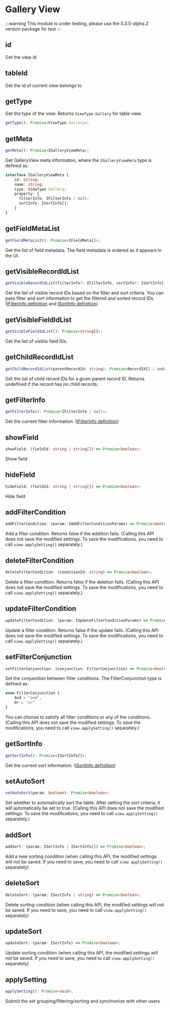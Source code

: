 # Gallery View

:::warning
This module is under testing, please use the 0.3.5-alpha.2 version package for test
:::

## id
Get the view id

## tableId
Get the id of current view belongs to

## getType
Get the type of the view. Returns `ViewType.Gallery` for table view.
```typescript
getType(): Promise<ViewType.Gallery>;
```

## getMeta
```typescript
getMeta(): Promise<IGalleryViewMeta>;
```
Get GalleryView meta information, where the `IGalleryViewMeta` type is defined as:

```typescript
interface IGalleryViewMeta {
    id: string;
    name: string;
    type: ViewType.Gallery;
    property: {
      filterInfo: IFilterInfo | null;
      sortInfo: ISortInfo[];
    }
}
```

## getFieldMetaList
```typescript
getFieldMetaList(): Promise<IFieldMeta[]>;
```
Get the list of field metadata. The field metadata is ordered as it appears in the UI.

## getVisibleRecordIdList
```typescript
getVisibleRecordIdList(filterInfo?: IFilterInfo, sortInfo?: ISortInfo[]): Promise<(string | undefined)[]>;
```
Get the list of visible record IDs based on the filter and sort criteria. You can pass filter and sort information to get the filtered and sorted record IDs. ([IFilterInfo definition](./guide.md#ifilterinfo) and [ISortInfo definition](./guide.md#isortinfo))

## getVisibleFieldIdList
```typescript
getVisibleFieldIdList(): Promise<string[]>;
```
Get the list of visible field IDs.

## getChildRecordIdList
```typescript
getChildRecordIdList(parentRecordId: string): Promise<RecordId[] | undefined>;
```
Get the list of child record IDs for a given parent record ID. Returns undefined if the record has no child records.

## getFilterInfo
```typescript
getFilterInfo(): Promise<IFilterInfo | null>;
```
Get the current filter information. ([IFilterInfo definition](./guide.md#ifilterinfo))

## showField
```typescript
showField: (fieldId: string | string[]) => Promise<boolean>;
```
Show field

## hideField
```typescript
hideField: (fieldId: string | string[]) => Promise<boolean>;
```
Hide field

## addFilterCondition
```typescript
addFilterCondition: (param: IAddFilterConditionParams) => Promise<boolean>;
```
Add a filter condition. Returns false if the addition fails. (Calling this API does not save the modified settings. To save the modifications, you need to call `view.applySetting()` separately.)

## deleteFilterCondition
```typescript
deleteFilterCondition: (conditionId: string) => Promise<boolean>;
```
Delete a filter condition. Returns false if the deletion fails. (Calling this API does not save the modified settings. To save the modifications, you need to call `view.applySetting()` separately.)

## updateFilterCondition
```typescript
updateFilterCondition: (param: IUpdateFilterConditionParams) => Promise<boolean>;
```
Update a filter condition. Returns false if the update fails. (Calling this API does not save the modified settings. To save the modifications, you need to call `view.applySetting()` separately.)

## setFilterConjunction
```typescript
setFilterConjunction: (conjunction: FilterConjunction) => Promise<boolean>;
```
Set the conjunction between filter conditions. The FilterConjunction type is defined as:
```typescript
enum FilterConjunction {
    And = "and",
    Or = "or"
}
```
You can choose to satisfy all filter conditions or any of the conditions. (Calling this API does not save the modified settings. To save the modifications, you need to call `view.applySetting()` separately.)

## getSortInfo
```typescript
getSortInfo(): Promise<ISortInfo[]>;
```
Get the current sort information. ([ISortInfo definition](./guide.md#isortinfo))

## setAutoSort
```typescript
setAutoSort(param: boolean): Promise<boolean>;
```
Set whether to automatically sort the table. After setting the sort criteria, it will automatically be set to true. (Calling this API does not save the modified settings. To save the modifications, you need to call `view.applySetting()` separately.)
## addSort
```typescript
addSort: (param: ISortInfo | ISortInfo[]) => Promise<boolean>;
```
Add a new sorting condition (when calling this API, the modified settings will not be saved. If you need to save, you need to call `view.applySetting()` separately)

## deleteSort
```typescript
deleteSort: (param: ISortInfo | string) => Promise<boolean>;
```
Delete sorting condition (when calling this API, the modified settings will not be saved. If you need to save, you need to call `view.applySetting()` separately)

## updateSort
```typescript
updateSort: (param: ISortInfo) => Promise<boolean>;
```
Update sorting condition (when calling this API, the modified settings will not be saved. If you need to save, you need to call `view.applySetting()` separately)

## applySetting
```typescript
applySetting(): Promise<void>;
```
Submit the set grouping/filtering/sorting and synchronize with other users